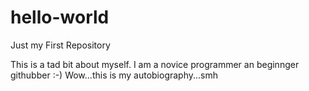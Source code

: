 # hello-world
Just my First Repository

  This is a tad bit about myself. I am a novice programmer an beginnger githubber :-)
  Wow...this is my autobiography...smh
